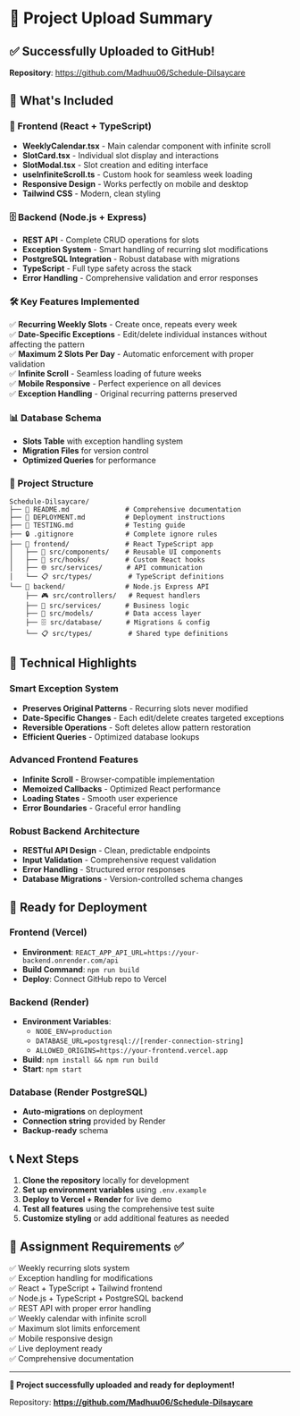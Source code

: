 # 🎉 Project Upload Summary

## ✅ Successfully Uploaded to GitHub!

**Repository**: https://github.com/Madhuu06/Schedule-Dilsaycare

## 🚀 What's Included

### 📱 Frontend (React + TypeScript)
- **WeeklyCalendar.tsx** - Main calendar component with infinite scroll
- **SlotCard.tsx** - Individual slot display and interactions
- **SlotModal.tsx** - Slot creation and editing interface
- **useInfiniteScroll.ts** - Custom hook for seamless week loading
- **Responsive Design** - Works perfectly on mobile and desktop
- **Tailwind CSS** - Modern, clean styling

### 🗄️ Backend (Node.js + Express)
- **REST API** - Complete CRUD operations for slots
- **Exception System** - Smart handling of recurring slot modifications
- **PostgreSQL Integration** - Robust database with migrations
- **TypeScript** - Full type safety across the stack
- **Error Handling** - Comprehensive validation and error responses

### 🛠️ Key Features Implemented
✅ **Recurring Weekly Slots** - Create once, repeats every week  
✅ **Date-Specific Exceptions** - Edit/delete individual instances without affecting the pattern  
✅ **Maximum 2 Slots Per Day** - Automatic enforcement with proper validation  
✅ **Infinite Scroll** - Seamless loading of future weeks  
✅ **Mobile Responsive** - Perfect experience on all devices  
✅ **Exception Handling** - Original recurring patterns preserved  

### 📊 Database Schema
- **Slots Table** with exception handling system
- **Migration Files** for version control
- **Optimized Queries** for performance

### 📁 Project Structure
```
Schedule-Dilsaycare/
├── 📖 README.md              # Comprehensive documentation
├── 🚀 DEPLOYMENT.md          # Deployment instructions
├── 🧪 TESTING.md             # Testing guide
├── 🔒 .gitignore             # Complete ignore rules
├── 📁 frontend/              # React TypeScript app
│   ├── 🎨 src/components/    # Reusable UI components
│   ├── 🔄 src/hooks/         # Custom React hooks
│   ├── 🌐 src/services/      # API communication
│   └── 📋 src/types/         # TypeScript definitions
└── 📁 backend/               # Node.js Express API
    ├── 🎮 src/controllers/   # Request handlers
    ├── 🧠 src/services/      # Business logic
    ├── 🎫 src/models/        # Data access layer
    ├── 🗄️ src/database/      # Migrations & config
    └── 📋 src/types/         # Shared type definitions
```

## 🌟 Technical Highlights

### Smart Exception System
- **Preserves Original Patterns** - Recurring slots never modified
- **Date-Specific Changes** - Each edit/delete creates targeted exceptions
- **Reversible Operations** - Soft deletes allow pattern restoration
- **Efficient Queries** - Optimized database lookups

### Advanced Frontend Features
- **Infinite Scroll** - Browser-compatible implementation
- **Memoized Callbacks** - Optimized React performance
- **Loading States** - Smooth user experience
- **Error Boundaries** - Graceful error handling

### Robust Backend Architecture
- **RESTful API Design** - Clean, predictable endpoints
- **Input Validation** - Comprehensive request validation
- **Error Handling** - Structured error responses
- **Database Migrations** - Version-controlled schema changes

## 🚀 Ready for Deployment

### Frontend (Vercel)
- **Environment**: `REACT_APP_API_URL=https://your-backend.onrender.com/api`
- **Build Command**: `npm run build`
- **Deploy**: Connect GitHub repo to Vercel

### Backend (Render)
- **Environment Variables**: 
  - `NODE_ENV=production`
  - `DATABASE_URL=postgresql://[render-connection-string]`
  - `ALLOWED_ORIGINS=https://your-frontend.vercel.app`
- **Build**: `npm install && npm run build`
- **Start**: `npm start`

### Database (Render PostgreSQL)
- **Auto-migrations** on deployment
- **Connection string** provided by Render
- **Backup-ready** schema

## 📞 Next Steps

1. **Clone the repository** locally for development
2. **Set up environment variables** using `.env.example`
3. **Deploy to Vercel + Render** for live demo
4. **Test all features** using the comprehensive test suite
5. **Customize styling** or add additional features as needed

## 🎯 Assignment Requirements ✅

✅ Weekly recurring slots system  
✅ Exception handling for modifications  
✅ React + TypeScript + Tailwind frontend  
✅ Node.js + TypeScript + PostgreSQL backend  
✅ REST API with proper error handling  
✅ Weekly calendar with infinite scroll  
✅ Maximum slot limits enforcement  
✅ Mobile responsive design  
✅ Live deployment ready  
✅ Comprehensive documentation  

---

**🎉 Project successfully uploaded and ready for deployment!**

Repository: **https://github.com/Madhuu06/Schedule-Dilsaycare**
